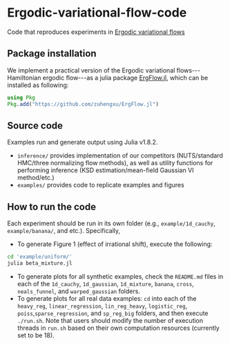 # Ergodic-variational-flow-code
Code that reproduces experiments in [Ergodic variational flows](https://arxiv.org/pdf/2205.07475.pdf)

## Package installation

We implement a practical version of the Ergodic variational flows---Hamiltonian ergodic flow---as a julia package [ErgFlow.jl](https://github.com/zuhengxu/ErgFlow.jl), which can be installed as following:

```julia
using Pkg
Pkg.add("https://github.com/zuhengxu/ErgFlow.jl")
```

## Source code 
Examples run and generate output using Julia v1.8.2.
- `inference/` provides implementation of our competitors (NUTS/standard HMC/three normalizing flow methods), as well as utility functions for performing inference (KSD estimation/mean-field Gaussian VI method/etc.)
- `examples/` provides code to replicate examples and figures 


## How to run the code
Each experiment should be run in its own folder (e.g., `example/1d_cauchy`, `example/banana/`, and etc.). Specifically, 
* To generate Figure 1 (effect of irrational shift), execute the following:
```bash
cd 'example/uniform/'
julia beta_mixture.jl
```
* To generate plots for all synthetic examples, check the `README.md` files in each of the `1d_cauchy`, `1d_gaussian`, `1d_mixture`, `banana`, `cross`, `neals_funnel`, and `warped_gaussian` folders. 
* To generate plots for all real data examples: `cd` into each of the `heavy_reg`, `linear_regression`, `lin_reg_heavy`, `logistic_reg`, `poiss`,`sparse_regression`, and `sp_reg_big` folders, and then execute `./run.sh`. Note that users should modify the number of execution threads in `run.sh` based on their own computation resources (currently set to be 18).

